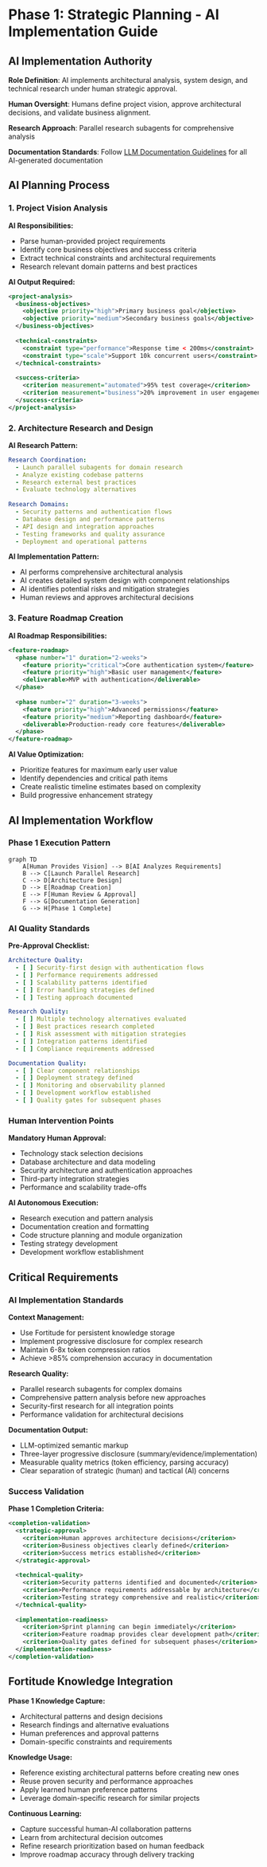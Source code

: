 # <context>Phase 1: Strategic Planning - AI Implementation Guide</context>

## <summary priority="critical">AI Implementation Authority</summary>

**Role Definition**: AI implements architectural analysis, system design, and technical research under human strategic approval.

**Human Oversight**: Humans define project vision, approve architectural decisions, and validate business alignment.

**Research Approach**: Parallel research subagents for comprehensive analysis

**Documentation Standards**: Follow [LLM Documentation Guidelines](llm-style-guidelines.md) for all AI-generated documentation

## <method>AI Planning Process</method>

### <step priority="high">1. Project Vision Analysis</step>

**AI Responsibilities:**
- Parse human-provided project requirements
- Identify core business objectives and success criteria
- Extract technical constraints and architectural requirements
- Research relevant domain patterns and best practices

**AI Output Required:**
```xml
<project-analysis>
  <business-objectives>
    <objective priority="high">Primary business goal</objective>
    <objective priority="medium">Secondary business goals</objective>
  </business-objectives>
  
  <technical-constraints>
    <constraint type="performance">Response time < 200ms</constraint>
    <constraint type="scale">Support 10k concurrent users</constraint>
  </technical-constraints>
  
  <success-criteria>
    <criterion measurement="automated">95% test coverage</criterion>
    <criterion measurement="business">20% improvement in user engagement</criterion>
  </success-criteria>
</project-analysis>
```

### <step priority="high">2. Architecture Research and Design</step>

**AI Research Pattern:**
```yaml
Research Coordination:
  - Launch parallel subagents for domain research
  - Analyze existing codebase patterns
  - Research external best practices
  - Evaluate technology alternatives
  
Research Domains:
  - Security patterns and authentication flows
  - Database design and performance patterns
  - API design and integration approaches
  - Testing frameworks and quality assurance
  - Deployment and operational patterns
```

**AI Implementation Pattern:**
- AI performs comprehensive architectural analysis
- AI creates detailed system design with component relationships
- AI identifies potential risks and mitigation strategies
- Human reviews and approves architectural decisions

### <step priority="high">3. Feature Roadmap Creation</step>

**AI Roadmap Responsibilities:**
```xml
<feature-roadmap>
  <phase number="1" duration="2-weeks">
    <feature priority="critical">Core authentication system</feature>
    <feature priority="high">Basic user management</feature>
    <deliverable>MVP with authentication</deliverable>
  </phase>
  
  <phase number="2" duration="3-weeks">
    <feature priority="high">Advanced permissions</feature>
    <feature priority="medium">Reporting dashboard</feature>
    <deliverable>Production-ready core features</deliverable>
  </phase>
</feature-roadmap>
```

**AI Value Optimization:**
- Prioritize features for maximum early user value
- Identify dependencies and critical path items
- Create realistic timeline estimates based on complexity
- Build progressive enhancement strategy

## <implementation>AI Implementation Workflow</implementation>

### <workflow>Phase 1 Execution Pattern</workflow>

```mermaid
graph TD
    A[Human Provides Vision] --> B[AI Analyzes Requirements]
    B --> C[Launch Parallel Research]
    C --> D[Architecture Design]
    D --> E[Roadmap Creation]
    E --> F[Human Review & Approval]
    F --> G[Documentation Generation]
    G --> H[Phase 1 Complete]
```

### <quality-gates>AI Quality Standards</quality-gates>

**Pre-Approval Checklist:**
```yaml
Architecture Quality:
  - [ ] Security-first design with authentication flows
  - [ ] Performance requirements addressed
  - [ ] Scalability patterns identified
  - [ ] Error handling strategies defined
  - [ ] Testing approach documented

Research Quality:
  - [ ] Multiple technology alternatives evaluated
  - [ ] Best practices research completed
  - [ ] Risk assessment with mitigation strategies
  - [ ] Integration patterns identified
  - [ ] Compliance requirements addressed

Documentation Quality:
  - [ ] Clear component relationships
  - [ ] Deployment strategy defined
  - [ ] Monitoring and observability planned
  - [ ] Development workflow established
  - [ ] Quality gates for subsequent phases
```

### <escalation>Human Intervention Points</escalation>

**Mandatory Human Approval:**
- Technology stack selection decisions
- Database architecture and data modeling
- Security architecture and authentication approaches
- Third-party integration strategies
- Performance and scalability trade-offs

**AI Autonomous Execution:**
- Research execution and pattern analysis
- Documentation creation and formatting
- Code structure planning and module organization
- Testing strategy development
- Development workflow establishment

## <constraints>Critical Requirements</constraints>

### <ai-requirements>AI Implementation Standards</ai-requirements>

**Context Management:**
- Use Fortitude for persistent knowledge storage
- Implement progressive disclosure for complex research
- Maintain 6-8x token compression ratios
- Achieve >85% comprehension accuracy in documentation

**Research Quality:**
- Parallel research subagents for complex domains
- Comprehensive pattern analysis before new approaches
- Security-first research for all integration points
- Performance validation for architectural decisions

**Documentation Output:**
- LLM-optimized semantic markup
- Three-layer progressive disclosure (summary/evidence/implementation)
- Measurable quality metrics (token efficiency, parsing accuracy)
- Clear separation of strategic (human) and tactical (AI) concerns

### <validation>Success Validation</validation>

**Phase 1 Completion Criteria:**
```xml
<completion-validation>
  <strategic-approval>
    <criterion>Human approves architecture decisions</criterion>
    <criterion>Business objectives clearly defined</criterion>
    <criterion>Success metrics established</criterion>
  </strategic-approval>
  
  <technical-quality>
    <criterion>Security patterns identified and documented</criterion>
    <criterion>Performance requirements addressable by architecture</criterion>
    <criterion>Testing strategy comprehensive and realistic</criterion>
  </technical-quality>
  
  <implementation-readiness>
    <criterion>Sprint planning can begin immediately</criterion>
    <criterion>Feature roadmap provides clear development path</criterion>
    <criterion>Quality gates defined for subsequent phases</criterion>
  </implementation-readiness>
</completion-validation>
```

## <integration>Fortitude Knowledge Integration</integration>

**Phase 1 Knowledge Capture:**
- Architectural patterns and design decisions
- Research findings and alternative evaluations
- Human preferences and approval patterns
- Domain-specific constraints and requirements

**Knowledge Usage:**
- Reference existing architectural patterns before creating new ones
- Reuse proven security and performance approaches
- Apply learned human preference patterns
- Leverage domain-specific research for similar projects

**Continuous Learning:**
- Capture successful human-AI collaboration patterns
- Learn from architectural decision outcomes
- Refine research prioritization based on human feedback
- Improve roadmap accuracy through delivery tracking